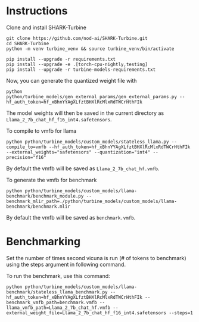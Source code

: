 # Instructions

Clone and install SHARK-Turbine
```
git clone https://github.com/nod-ai/SHARK-Turbine.git
cd SHARK-Turbine
python -m venv turbine_venv && source turbine_venv/bin/activate

pip install --upgrade -r requirements.txt
pip install --upgrade -e .[torch-cpu-nightly,testing]
pip install --upgrade -r turbine-models-requirements.txt
```

Now, you can generate the quantized weight file with
```
python python/turbine_models/gen_external_params/gen_external_params.py --hf_auth_token=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
```
The model weights will then be saved in the current directory as `Llama_2_7b_chat_hf_f16_int4.safetensors`.

To compile to vmfb for llama
```
python python/turbine_models/custom_models/stateless_llama.py --compile_to=vmfb --hf_auth_token=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 --external_weights="safetensors" --quantization="int4" --precision="f16"
```
By default the vmfb will be saved as `Llama_2_7b_chat_hf.vmfb`.

To generate the vmfb for benchmark
```
python python/turbine_models/custom_models/llama-benchmark/benchmark_module.py --benchmark_mlir_path=./python/turbine_models/custom_models/llama-benchmark/benchmark.mlir
```
By default the vmfb will be saved as `benchmark.vmfb`.


# Benchmarking

Set the number of times second vicuna is run (# of tokens to benchmark) using the steps argument in following command.

To run the benchmark, use this command:

```
python python/turbine_models/custom_models/llama-benchmark/stateless_llama_benchmark.py --hf_auth_token=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 --benchmark_vmfb_path=benchmark.vmfb --llama_vmfb_path=Llama_2_7b_chat_hf.vmfb --external_weight_file=Llama_2_7b_chat_hf_f16_int4.safetensors --steps=1
```

